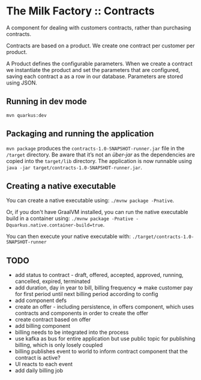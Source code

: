 # The Milk Factory :: Contracts

A component for dealing with customers contracts, rather than purchasing contracts.

Contracts are based on a product. We create one contract per customer per product.

A Product defines the configurable parameters. When we create a contract we instantiate 
the product and set the parameters that are configured, saving each contract a as a row in our 
database. Parameters are stored using JSON.

## Running in dev mode

```
mvn quarkus:dev
```

## Packaging and running the application

`mvn package` produces the `contracts-1.0-SNAPSHOT-runner.jar` file in the `/target` directory.
Be aware that it’s not an _über-jar_ as the dependencies are copied into the `target/lib` directory.
The application is now runnable using `java -jar target/contracts-1.0-SNAPSHOT-runner.jar`.

## Creating a native executable

You can create a native executable using: `./mvnw package -Pnative`.

Or, if you don't have GraalVM installed, 
you can run the native executable build in a container using: 
`./mvnw package -Pnative -Dquarkus.native.container-build=true`.

You can then execute your native executable with: `./target/contracts-1.0-SNAPSHOT-runner`

## TODO

- add status to contract - draft, offered, accepted, approved, running, cancelled, expired, terminated
- add duration, day in year to bill, billing frequency => make customer pay for first period until next billing period according to config
- add component defs
- create an offer - including persistence, in offers component, which uses contracts and components in order to create the offer
- create contract based on offer
- add billing component
- billing needs to be integrated into the process
- use kafka as bus for entire application but use public topic for publishing billing, which is only losely coupled
- billing publishes event to world to inform contract component that the contract is active?
- UI reacts to each event
- add daily billing job
